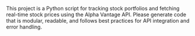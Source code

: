 <!-- Use this file to provide workspace-specific custom instructions to Copilot. For more details, visit https://code.visualstudio.com/docs/copilot/copilot-customization#_use-a-githubcopilotinstructionsmd-file -->

This project is a Python script for tracking stock portfolios and fetching real-time stock prices using the Alpha Vantage API. Please generate code that is modular, readable, and follows best practices for API integration and error handling.
